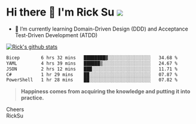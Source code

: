 # Hi there 👋 I'm Rick Su ![](https://komarev.com/ghpvc/?username=ricksu978)
<!--
**ricksu978/ricksu978** is a ✨ _special_ ✨ repository because its `README.md` (this file) appears on your GitHub profile.

Here are some ideas to get you started:

- 🔭 I’m currently working on ...
-->
- 🌱 I’m currently learning Domain-Driven Design (DDD) and Acceptance Test-Driven Development (ATDD)
<!--
- 👯 I’m looking to collaborate on ...
- 🤔 I’m looking for help with ...
- 💬 Ask me about ...
- 📫 How to reach me: ...
- 😄 Pronouns: ...
- ⚡ Fun fact: ...
-->
[![Rick's github stats](https://github-readme-stats.vercel.app/api?username=ricksu978&theme=dark)](https://github.com/ricksu978/ricksu978)

<!--START_SECTION:waka-->

```txt
Bicep        6 hrs 32 mins   ████████▓░░░░░░░░░░░░░░░░   34.68 %
YAML         4 hrs 39 mins   ██████▒░░░░░░░░░░░░░░░░░░   24.67 %
JSON         2 hrs 12 mins   ███░░░░░░░░░░░░░░░░░░░░░░   11.71 %
C#           1 hr 29 mins    ██░░░░░░░░░░░░░░░░░░░░░░░   07.87 %
PowerShell   1 hr 28 mins    ██░░░░░░░░░░░░░░░░░░░░░░░   07.82 %
```

<!--END_SECTION:waka-->

> **Happiness comes from acquiring the knowledge and putting it into practice.**

Cheers  
RickSu 
